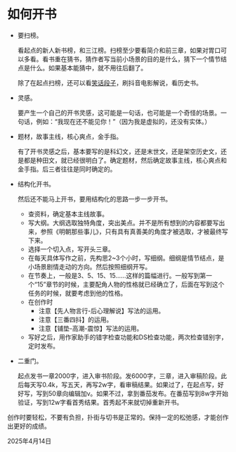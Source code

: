 # 如何开书

- 要扫榜。

  看起点的新人新书榜，和三江榜。扫榜至少要看简介和前三章，如果对胃口可以多看。看书重在猜书，猜作者写当前小场景的目的是什么，猜下一个情节结点是什么。如果基本能猜中，就不用往后翻了。

  除了在起点扫榜，还可以看[笑话段子](https://www.pinterest.com/pin/9359111715644050/)，刷抖音电影解说，看历史书。

- 灵感。

  要产生一个自己的开书灵感，这可能是一句话，也可能是一个奇怪的场景。一句话，例如：“我现在还不能见你！”（因为我是虚拟的，还没有实体。）

- 题材，故事主线，核心爽点，金手指。

  有了开书灵感之后，基本要写的是科幻文，还是末世文，还是架空历史文，还是都是种田文，就已经很明白了。确定题材，然后确定故事主线，核心爽点和金手指。后三者往往是同时确定的。

- 结构化开书。
  
  然后还不能马上开书，要用结构化的思路一步一步开书。
  
  - 查资料，确定基本主线故事。
  - 写大纲。大纲选取独特角度，突出美点。并不是所有想到的内容都要写出来，参照《明朝那些事儿》，只有具有真善美的角度才被选取，才被最终写下来。
  - 选择一个切入点，写开头三章。
  - 在每天具体写作之前，先构思2~3个小时，写细纲。细纲是情节结点，是小场景剧情走动的方向。然后按照细纲开写。
  - 在节奏上，一般是3、5、15、15……这样的篇幅进行。一般写到第一个“15”章节的时候，主要配角人物的性格就已经确立了，后面在写到这个任务的时候，就要考虑到他的性格。
  - 在创作时
    - 注意【先人物言行-后心理解说】写法的运用。
    - 注意【三番四抖】的运用。
    - 注意【铺垫-高潮-震惊】写法的运用。
  - 写好之后，用作家助手的错字检查功能和DS检查功能，两次检查错别字，定时发布。
  
- 二重门。

  起点发书一章2000字，进入审书阶段。发6000字，三章，进入审稿阶段。此后每天写0.4k，写五天，再写2w字，看审稿结果。如果过了，在起点写，好好写，写到50章向编辑加v。如果不过，拿到番茄发布。在番茄写到8w字开始验证，写到12w字看首秀结果。首秀起不来就切掉重新开书。

创作时要轻松，不要有负担，扑街与切书是正常的。保持一定的松弛感，才能创作出更好的成绩。

2025年4月14日
